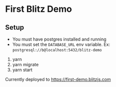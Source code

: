 # First Blitz Demo

## Setup

- You must have postgres installed and running
- You must set the `DATABASE_URL` env variable. Ex: `postgresql://b@localhost:5432/blitz-demo`

1. yarn
2. yarn migrate
3. yarn start

Currently deployed to https://first-demo.blitzjs.com
